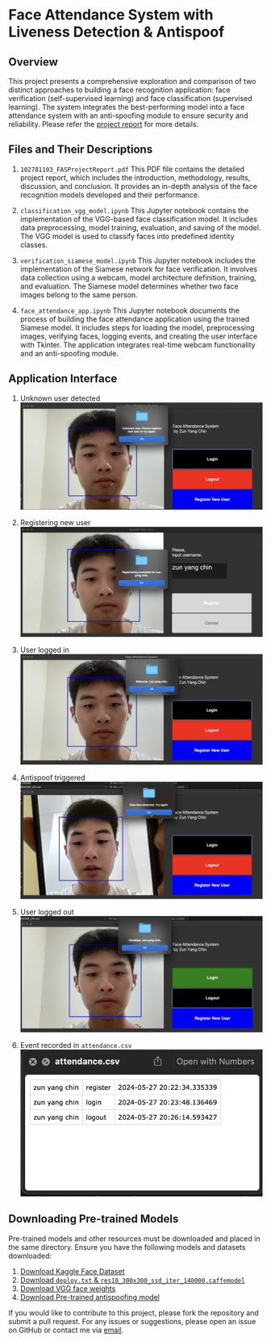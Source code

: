 # Face Attendance System with Liveness Detection & Antispoof
## Overview
This project presents a comprehensive exploration and comparison of two distinct approaches to building a face recognition application: face verification (self-supervised learning) and face classification (supervised learning). The system integrates the best-performing model into a face attendance system with an anti-spoofing module to ensure security and reliability. Please refer the [project report](102781103_FASProjectReport) for more details. 

## Files and Their Descriptions
1. `102781103_FASProjectReport.pdf`
This PDF file contains the detailed project report, which includes the introduction, methodology, results, discussion, and conclusion. It provides an in-depth analysis of the face recognition models developed and their performance.

2. `classification_vgg_model.ipynb`
This Jupyter notebook contains the implementation of the VGG-based face classification model. It includes data preprocessing, model training, evaluation, and saving of the model. The VGG model is used to classify faces into predefined identity classes.

3. `verification_siamese_model.ipynb`
This Jupyter notebook includes the implementation of the Siamese network for face verification. It involves data collection using a webcam, model architecture definition, training, and evaluation. The Siamese model determines whether two face images belong to the same person.

4. `face_attendance_app.ipynb`
This Jupyter notebook documents the process of building the face attendance application using the trained Siamese model. It includes steps for loading the model, preprocessing images, verifying faces, logging events, and creating the user interface with Tkinter. The application integrates real-time webcam functionality and an anti-spoofing module.

## Application Interface
1. Unknown user detected
![Unknown user trying to login](demo_images/unknownuser.png)

2. Registering new user
![Registering new user](demo_images/registration.png)

3. User logged in
![User logged in](demo_images/loggedin.png)

4. Antispoof triggered
![Antispoof triggered](demo_images/antispoof.png)

5. User logged out
![User logged out](demo_images/loggedout.png)

6. Event recorded in `attendance.csv`
![Event record](demo_images/attendance.png)

## Downloading Pre-trained Models
Pre-trained models and other resources must be downloaded and placed in the same directory. Ensure you have the following models and datasets downloaded:
1. [Download Kaggle Face Dataset](https://www.kaggle.com/competitions/11-785-fall-20-homework-2-part-2/data)
2. [Download `deploy.txt` & `res10_300x300_ssd_iter_140000.caffemodel`](https://github.com/Shiva486/facial_recognition)
3. [Download VGG face weights](https://www.kaggle.com/datasets/acharyarupak391/vggfaceweights)
4. [Download Pre-trained antispoofing model](https://github.com/minivision-ai/Silent-Face-Anti-Spoofing/tree/master)


If you would like to contribute to this project, please fork the repository and submit a pull request. For any issues or suggestions, please open an issue on GitHub or contact me via [email](mailto:zunyangzy03@gmail.com).
